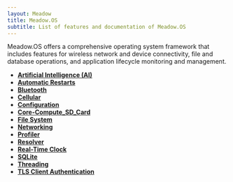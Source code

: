 ```yaml
---
layout: Meadow
title: Meadow.OS
subtitle: List of features and documentation of Meadow.OS
---
```


Meadow.OS offers a comprehensive operating system framework that includes features for wireless network and device connectivity, file and database operations, and application lifecycle monitoring and management.

* **[Artificial Intelligence (AI)](AI)**
* **[Automatic Restarts](Automatic_Restarts)**
* **[Bluetooth](Bluetooth)**
* **[Cellular](Cellular)**
* **[Configuration](Configuration)**
* **[Core-Compute_SD_Card](Core-Compute_SD_Card)**
* **[File System](File_System)**
* **[Networking](Networking)**
* **[Profiler](Profiler)**
* **[Resolver](Resolver)**
* **[Real-Time Clock](RTC)**
* **[SQLite](SQLite)**
* **[Threading](Threading)**
* **[TLS Client Authentication](TLS_Client_Authentication)**
